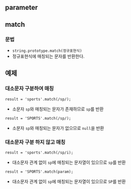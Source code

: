 ## parameter

## match
### 문법
- `string.prototype.match(정규표현식)`
- 정규표현식에 매칭되는 문자를 반환한다.

## 예제
### 대소문자 구분하여 매칭
```
result = 'sports'.match(/sp/);
```
- 소문자 `sp`와 매칭되는 문자가 존재하므로 `sp`를 반환
```
result = 'SPORTS'.match(/sp/);
```
- 소문자 `sp`와 매칭되는 문자가 없으므로 `null`을 반환

### 대소문자 구분 하지 않고 매칭
```
result = 'sports'.match(/sp/i);
```
- 대소문자 관계 없이 `sp`에 매칭되는 문자열이 있으므로 `sp`를 반환
```
result = 'SPORTS'.match(param);
```
- 대소문자 관계 없이 `sp`에 매칭되는 문자열이 있으므로 `SP`를 반환